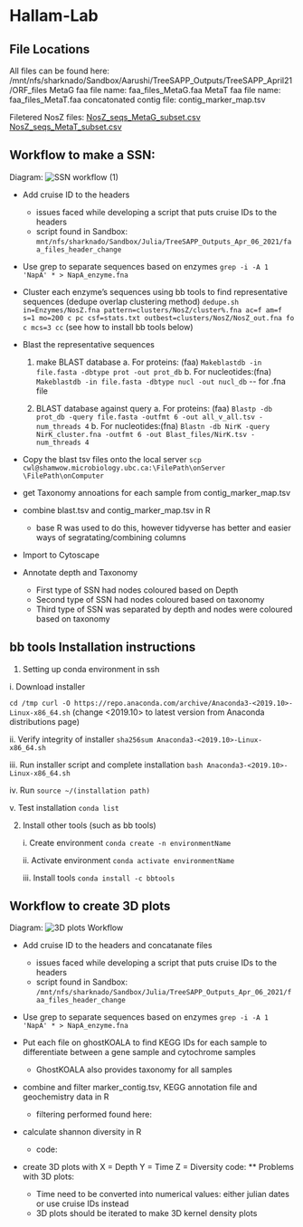 
# Hallam-Lab

## File Locations

All files can be found here:
/mnt/nfs/sharknado/Sandbox/Aarushi/TreeSAPP_Outputs/TreeSAPP_April21/ORF_files
MetaG faa file name: faa_files_MetaG.faa 
MetaT faa file name: faa_files_MetaT.faa
concatonated contig file: contig_marker_map.tsv

Filetered NosZ files:
[NosZ_seqs_MetaG_subset.csv](https://github.com/aarushi254/Hallam-Lab/files/6408744/NosZ_seqs_MetaG_subset.csv)
[NosZ_seqs_MetaT_subset.csv](https://github.com/aarushi254/Hallam-Lab/files/6408746/NosZ_seqs_MetaT_subset.csv)


## Workflow to make a SSN:
Diagram: 
![SSN workflow (1)](https://user-images.githubusercontent.com/37523738/116767936-08cb9a80-a9e8-11eb-8905-304acd74424c.png)

- Add cruise ID to the headers 
    - issues faced while developing a script that puts cruise IDs to the headers
    - script found in Sandbox: `mnt/nfs/sharknado/Sandbox/Julia/TreeSAPP_Outputs_Apr_06_2021/faa_files_header_change`

- Use grep to separate sequences based on enzymes
`grep -i -A 1 'NapA' * > NapA_enzyme.fna`
- Cluster each enzyme’s sequences using bb tools to find representative sequences (dedupe overlap clustering method) 
`dedupe.sh in=Enzymes/NosZ.fna pattern=clusters/NosZ/cluster%.fna ac=f am=f s=1 mo=200 c pc csf=stats.txt outbest=clusters/NosZ/NosZ_out.fna fo c mcs=3 cc`
(see how to install bb tools below)
- Blast the representative sequences
  1. make BLAST database
      a. For proteins: (faa)
  `Makeblastdb -in file.fasta -dbtype prot -out prot_db` 
      b. For nucleotides:(fna)
  `Makeblastdb -in file.fasta -dbtype nucl -out nucl_db`  -- for .fna file

  2. BLAST database against query
     a. For proteins: (faa)
  `Blastp -db prot_db -query file.fasta -outfmt 6 -out all_v_all.tsv -num_threads 4`
    b. For nucleotides:(fna)
`Blastn -db NirK -query NirK_cluster.fna -outfmt 6 -out Blast_files/NirK.tsv -num_threads 4`

- Copy the blast tsv files onto the local server
`scp cwl@shamwow.microbiology.ubc.ca:\FilePath\onServer \FilePath\onComputer `

- get Taxonomy annoations for each sample from contig_marker_map.tsv
- combine blast.tsv and contig_marker_map.tsv in R
    - base R was used to do this, however tidyverse has better and easier ways of segratating/combining columns
- Import to Cytoscape 
- Annotate depth and Taxonomy
    - First type of SSN had nodes coloured based on Depth
    - Second type of SSN had nodes coloured based on taxonomy
    - Third type of SSN was separated by depth and nodes were coloured based on taxonomy


## bb tools Installation instructions
1. Setting up conda environment in ssh

  i. Download installer

`cd /tmp
curl -O https://repo.anaconda.com/archive/Anaconda3-<2019.10>-Linux-x86_64.sh`
(change <2019.10> to latest version from Anaconda distributions page)

  ii. Verify integrity of installer
`sha256sum Anaconda3-<2019.10>-Linux-x86_64.sh`

  iii. Run installer script and complete installation 
  `bash Anaconda3-<2019.10>-Linux-x86_64.sh`

  iv. Run
`source ~/(installation path)`

  v. Test installation
`conda list`

2. Install other tools (such as bb tools)
    
    i. Create environment
`conda create -n environmentName`
   
   ii. Activate environment
`conda activate environmentName`
  
   iii. Install tools
`conda install -c bbtools`


## Workflow to create 3D plots
Diagram: 
![3D plots Workflow](https://user-images.githubusercontent.com/37523738/116767896-dde14680-a9e7-11eb-9489-4347b225f196.png)

  - Add cruise ID to the headers and concatanate files
    - issues faced while developing a script that puts cruise IDs to the headers
    - script found in Sandbox: `/mnt/nfs/sharknado/Sandbox/Julia/TreeSAPP_Outputs_Apr_06_2021/faa_files_header_change`

  - Use grep to separate sequences based on enzymes
  `grep -i -A 1 'NapA' * > NapA_enzyme.fna`
 
  - Put each file on ghostKOALA to find KEGG IDs for each sample to differentiate between a gene sample and cytochrome samples
      - GhostKOALA also provides taxonomy for all samples

  - combine and filter marker_contig.tsv, KEGG annotation file and geochemistry data in R
      - filtering performed found here: 
  
  - calculate shannon diversity in R
      - code: 

  - create 3D plots with 
          X = Depth
          Y = Time
          Z = Diversity
     code:
     ** Problems with 3D plots:
     - Time need to be converted into numerical values: either julian dates or use cruise IDs instead
     - 3D plots should be iterated to make 3D kernel density plots

